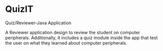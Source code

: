 # QuizIT

Quiz/Reviewer-Java Application

A Reviewer application design to review the student on computer peripherals. Additionally, it includes a quiz module inside the app that test the user on what they learned about computer peripherals.
